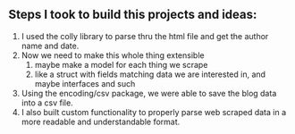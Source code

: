 ## Steps I took to build this projects and ideas:

1. I used the colly library to parse thru the html file and get the author name and date.
2. Now we need to make this whole thing extensible 
   1. maybe make a model for each thing we scrape
   2. like a struct with fields matching data we are interested in, and maybe interfaces and such
3. Using the encoding/csv package, we were able to save the blog data into a csv file. 
4. I also built custom functionality to properly parse web scraped data in a more readable and understandable format.